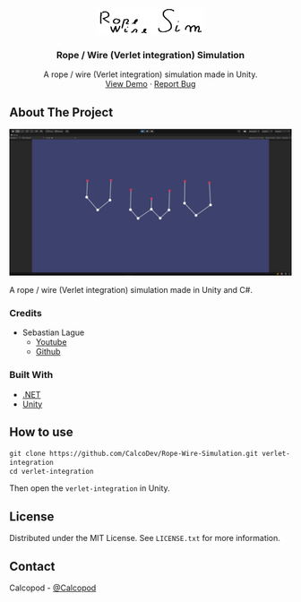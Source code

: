 <br />
<div align="center">
  <a href="https://github.com/CalcoDev/Rope-Wire-Simulation">
    <img src=".github/images/logo.png" alt="Logo" width="192" height="48">
  </a>

  <h3 align="center">Rope / Wire (Verlet integration) Simulation</h3>

  <p align="center">
    A rope / wire (Verlet integration) simulation made in Unity.
    <br />
    <a href="https://github.com/CalcoDev/Rope-Wire-Simulation">View Demo</a>
    ·
    <a href="https://github.com/CalcoDev/Rope-Wire-Simulation/issues">Report Bug</a>
  </p>
</div>

<!-- ABOUT THE PROJECT -->

## About The Project

[![Product Name Screen Shot][product-screenshot]](https://github.com/CalcoDev/Rope-Wire-Simulation)

A rope / wire (Verlet integration) simulation made in Unity and C#.

### Credits

- Sebastian Lague
  - [Youtube](https://www.youtube.com/channel/UCmtyQOKKmrMVaKuRXz02jbQ)
  - [Github](https://github.com/SebLague/Cloth-and-IK-Test/tree/main/Assets/Visualize)

### Built With

- [.NET](https://dotnet.microsoft.com/en-us/)
- [Unity](https://unity.com/)

## How to use

```
git clone https://github.com/CalcoDev/Rope-Wire-Simulation.git verlet-integration
cd verlet-integration
```

Then open the `verlet-integration` in Unity.

## License

Distributed under the MIT License. See `LICENSE.txt` for more information.

<!-- CONTACT -->

## Contact

Calcopod - [@Calcopod](https://twitter.com/Calcopod2)

[product-screenshot]: ./.github/images/product_screenshot.png
